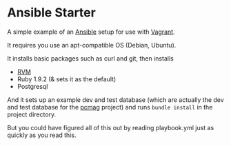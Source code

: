 Ansible Starter
===============

A simple example of an [Ansible] setup for use with [Vagrant].

It requires you use an apt-compatible OS (Debian, Ubuntu).

It installs basic packages such as curl and git, then installs

* [RVM]
* Ruby 1.9.2 (& sets it as the default)
* Postgresql

And it sets up an example dev and test database (which are actually the
dev and test database for the [pcmag] project) and runs `bundle install`
in the project directory.

But you could have figured all of this out by reading playbook.yml just
as quickly as you read this.

  [Ansible]: http://ansible.cc
  [Vagrant]: http://www.vagrantup.com
  [RVM]: https://rvm.io
  [pcmag]: https://github.com/chadoh/pcmag
